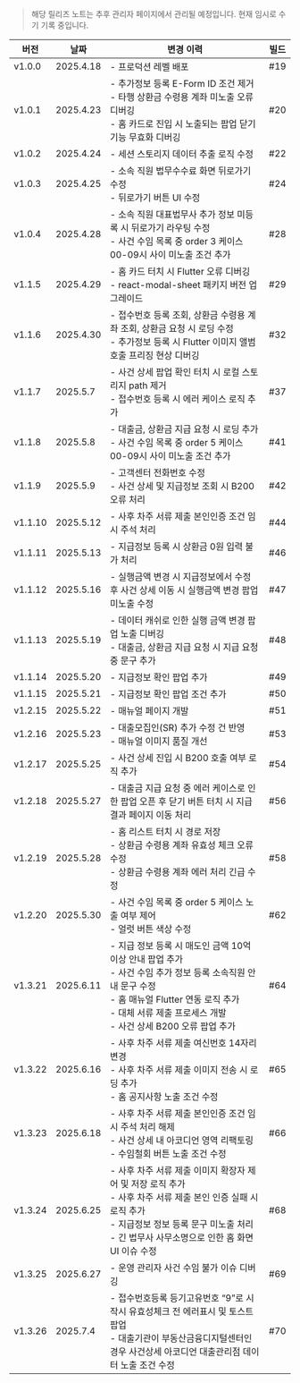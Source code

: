 > 해당 릴리즈 노트는 추후 관리자 페이지에서 관리될 예정입니다. 현재 임시로 수기 기록 중입니다.

| 버전      | 날짜        | 변경 이력                                                                                                                                            | 빌드  |
| ------- | --------- | ------------------------------------------------------------------------------------------------------------------------------------------------ | --- |
| v1.0.0  | 2025.4.18 | - 프로덕션 레벨 배포                                                                                                                                     | #19 |
| v1.0.1  | 2025.4.23 | - 추가정보 등록 E-Form ID 조건 제거<br>- 타행 상환금 수령용 계좌 미노출 오류 디버깅<br>- 홈 카드로 진입 시 노출되는 팝업 닫기 기능 무효화 디버깅                                                    | #20 |
| v1.0.2  | 2025.4.24 | - 세션 스토리지 데이터 추출 로직 수정                                                                                                                           | #22 |
| v1.0.3  | 2025.4.25 | - 소속 직원 법무수수료 화면 뒤로가기 수정<br>- 뒤로가기 버튼 UI 수정                                                                                                      | #24 |
| v1.0.4  | 2025.4.28 | - 소속 직원 대표법무사 추가 정보 미등록 시 뒤로가기 라우팅 수정<br>- 사건 수임 목록 중 order 3 케이스 00-09시 사이 미노출 조건 추가                                                            | #28 |
| v1.1.5  | 2025.4.29 | - 홈 카드 터치 시 Flutter 오류 디버깅<br>- react-modal-sheet 패키지 버전 업그레이드                                                                                   | #29 |
| v1.1.6  | 2025.4.30 | - 접수번호 등록 조회, 상환금 수령용 계좌 조회, 상환금 요청 시 로딩 수정<br>- 추가정보 등록 시 Flutter 이미지 앨범 호출 프리징 현상 디버깅                                                          | #32 |
| v1.1.7  | 2025.5.7  | - 사건 상세 팝업 확인 터치 시 로컬 스토리지 path 제거<br>- 접수번호 등록 시 에러 케이스 로직 추가                                                                                   | #37 |
| v1.1.8  | 2025.5.8  | - 대출금, 상환금 지급 요청 시 로딩 추가<br>- 사건 수임 목록 중 order 5 케이스 00-09시 사이 미노출 조건 추가                                                                         | #41 |
| v1.1.9  | 2025.5.9  | - 고객센터 전화번호 수정<br>- 사건 상세 및 지급정보 조회 시 B200 오류 처리                                                                                                 | #42 |
| v1.1.10 | 2025.5.12 | - 사후 차주 서류 제출 본인인증 조건 임시 주석 처리                                                                                                                   | #44 |
| v1.1.11 | 2025.5.13 | - 지급정보 등록 시 상환금 0원 입력 불가 처리                                                                                                                      | #46 |
| v1.1.12 | 2025.5.16 | - 실행금액 변경 시 지급정보에서 수정 후 사건 상세 이동 시 실행금액 변경 팝업 미노출 수정                                                                                             | #47 |
| v1.1.13 | 2025.5.19 | - 데이터 캐쉬로 인한 실행 금액 변경 팝업 노출 디버깅<br>- 대출금, 상환금 지급 요청 시 지급 요청 중 문구 추가                                                                              | #48 |
| v1.1.14 | 2025.5.20 | - 지급정보 확인 팝업 추가                                                                                                                                  | #49 |
| v1.1.15 | 2025.5.21 | - 지급정보 확인 팝업 조건 추가                                                                                                                               | #50 |
| v1.2.15 | 2025.5.22 | - 매뉴얼 페이지 개발                                                                                                                                     | #51 |
| v1.2.16 | 2025.5.23 | - 대출모집인(SR) 추가 수정 건 반영<br>- 매뉴얼 이미지 품질 개선                                                                                                        | #53 |
| v1.2.17 | 2025.5.25 | - 사건 상세 진입 시 B200 호출 여부 로직 추가                                                                                                                    | #54 |
| v1.2.18 | 2025.5.27 | - 대출금 지급 요청 중 에러 케이스로 인한 팝업 오픈 후 닫기 버튼 터치 시 지급 결과 페이지 이동 처리                                                                                      | #56 |
| v1.2.19 | 2025.5.28 | - 홈 리스트 터치 시 경로 저장<br>- 상환금 수령용 계좌 유효성 체크 오류 수정<br>- 상환금 수령용 계좌 에러 처리 긴급 수정                                                                      | #58 |
| v1.2.20 | 2025.5.30 | - 사건 수임 목록 중 order 5 케이스 노출 여부 제어<br>- 얼럿 버튼 색상 수정                                                                                               | #62 |
| v1.3.21 | 2025.6.11 | - 지급 정보 등록 시 매도인 금액 10억 이상 안내 팝업 추가<br>- 사건 수임 추가 정보 등록 소속직원 안내 문구 수정<br>- 홈 매뉴얼 Flutter 연동 로직 추가<br>- 대체 서류 제출 프로세스 개발<br>- 사건 상세 B200 오류 팝업 추가 | #64 |
| v1.3.22 | 2025.6.16 | - 사후 차주 서류 제출 여신번호 14자리 변경<br>- 사후 차주 서류 제출 이미지 전송 시 로딩 추가<br>- 홈 공지사항 노출 조건 수정                                                                  | #65 |
| v1.3.23 | 2025.6.18 | - 사후 차주 서류 제출 본인인증 조건 임시 주석 처리 해제<br>- 사건 상세 내 아코디언 영역 리팩토링<br>- 수임철회 버튼 노출 조건 수정                                                                | #66 |
| v1.3.24 | 2025.6.25 | - 사후 차주 서류 제출 이미지 확장자 제어 및 저장 로직 추가<br>- 사후 차주 서류 제출 본인 인증 실패 시 로직 추가<br>- 지급정보 정보 등록 문구 미노출 처리<br>- 긴 법무사 사무소명으로 인한 홈 화면 UI 이슈 수정               | #68 |
| v1.3.25 | 2025.6.27 | - 운영 관리자 사건 수임 불가 이슈 디버깅                                                                                                                         | #69 |
| v1.3.26 | 2025.7.4  | - 접수번호등록 등기고유번호 “9”로 시작시 유효성체크 전 에러표시 및 토스트 팝업<br>- 대출기관이 부동산금융디지털센터인 경우 사건상세 아코디언 대출관리점 데이터 노출 조건 수정                                            | #70 |
